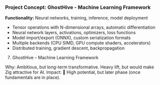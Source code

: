 ### Project Concept: GhostHive - Machine Learning Framework
**Functionality:** Neural networks, training, inference, model deployment
- Tensor operations with N-dimensional arrays, automatic differentiation
- Neural network layers, activations, optimizers, loss functions
- Model import/export (ONNX), custom serialization formats
- Multiple backends (CPU SIMD, GPU compute shaders, accelerators)
- Distributed training, gradient descent, backpropagation


7. GhostHive – Machine Learning Framework

Why: Ambitious, but long-term transformative. Heavy lift, but would make Zig attractive for AI.
Impact: 🤖 High potential, but later phase (once fundamentals are in place).

